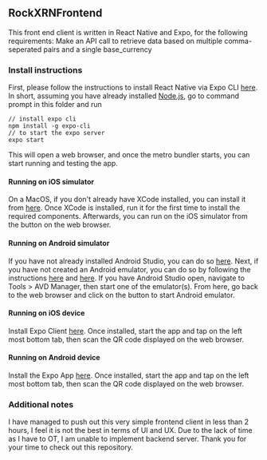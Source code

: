 ## RockXRNFrontend
This front end client is written in React Native and Expo, for the following requirements: Make an API call to retrieve data based on multiple comma-seperated pairs and a single base_currency

### Install instructions
First, please follow the instructions to install React Native via Expo CLI [here](https://facebook.github.io/react-native/docs/getting-started). In short, assuming you have already installed [Node.js](https://nodejs.org/en/download/), go to command prompt in this folder and run
    
    // install expo cli
    npm install -g expo-cli
    // to start the expo server
    expo start

This will open a web browser, and once the metro bundler starts, you can start running and testing the app.

#### Running on iOS simulator
On a MacOS, if you don't already have XCode installed, you can install it from [here](https://apps.apple.com/sg/app/xcode/id497799835?mt=12). Once XCode is installed, run it for the first time to install the required components. Afterwards, you can run on the iOS simulator from the button on the web browser.

#### Running on Android simulator
If you have not already installed Android Studio, you can do so [here](https://developer.android.com/studio/?gclid=CjwKCAiA8qLvBRAbEiwAE_ZzPfnS1a1nTfENSmiV7YHhSw6gySf825s0qOQznueAbgsj0dPRGON_UBoCFZMQAvD_BwE). Next, if you have not created an Android emulator, you can do so by following the instructions [here](https://developer.android.com/studio/run/emulator) and [here](https://developer.android.com/studio/run/managing-avds).
If you have Android Studio open, navigate to Tools > AVD Manager, then start one of the emulator(s).
From here, go back to the web browser and click on the button to start Android emulator.

#### Running on iOS device
Install Expo Client [here](https://apps.apple.com/us/app/expo-client/id982107779). Once installed, start the app and tap on the left most bottom tab, then scan the QR code displayed on the web browser.

#### Running on Android device
Install the Expo App [here](https://play.google.com/store/apps/details?id=host.exp.exponent&hl=en). Once installed, start the app and tap on the left most bottom tab, then scan the QR code displayed on the web browser.

### Additional notes
I have managed to push out this very simple frontend client in less than 2 hours, I feel it is not the best in terms of UI and UX. Due to the lack of time as I have to OT, I am unable to implement backend server. Thank you for your time to check out this repository.